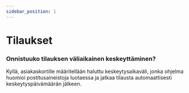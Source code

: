 ```yaml
---
sidebar_position: 1
---
```


# Tilaukset

### Onnistuuko tilauksen väliaikainen keskeyttäminen?

Kyllä, asiakaskortille määritellään haluttu keskeytysaikaväli, jonka ohjelma huomioi postitusaineistoja luotaessa ja jatkaa tilausta automaattisesti keskeytyspäivämäärän jälkeen.